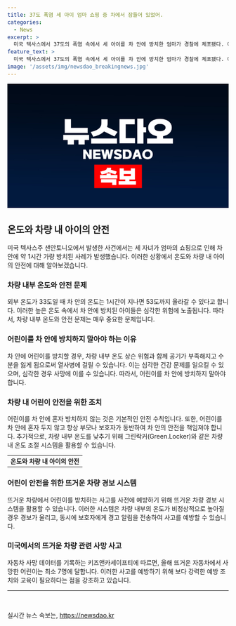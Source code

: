 ```yaml
---
title: 37도 폭염 세 아이 엄마 쇼핑 중 차에서 잠들어 있었어.
categories:
  - News
excerpt: >
  미국 텍사스에서 37도의 폭염 속에서 세 아이를 차 안에 방치한 엄마가 경찰에 체포됐다. 어린이들은 1개월, 2살, 4살이었고, 다행히도 차량 문은 잠금되어 있지 않았다. 온도가 1시간이 지나면 53도까지 올라갈 수 있는 상황에서 아이들은 병원으로 옮겨져 치료를 받았다. 이러한 상황은 올해만 7명의 어린이가 뜨거운 자동차에서 사망한 것으로 나타났으며, 1990년 이후 국내에서는 1090명 이상의 어린이가 뜨거운 차량에 방치돼 목숨을 잃은 것으로 파악되었다.
feature_text: >
  미국 텍사스에서 37도의 폭염 속에서 세 아이를 차 안에 방치한 엄마가 경찰에 체포됐다. 어린이들은 1개월, 2살, 4살이었고, 다행히도 차량 문은 잠금되어 있지 않았다. 온도가 1시간이 지나면 53도까지 올라갈 수 있는 상황에서 아이들은 병원으로 옮겨져 치료를 받았다. 이러한 상황은 올해만 7명의 어린이가 뜨거운 자동차에서 사망한 것으로 나타났으며, 1990년 이후 국내에서는 1090명 이상의 어린이가 뜨거운 차량에 방치돼 목숨을 잃은 것으로 파악되었다.
image: '/assets/img/newsdao_breakingnews.jpg'
---
```


<p><img src="/assets/img/newsdao_breakingnews.jpg" alt="cryptoinkorea 속보" /></p>

<h2 data-ke-size="size26">온도와 차량 내 아이의 안전</h2>

<p data-ke-size="size16">미국 텍사스주 샌안토니오에서 발생한 사건에서는 세 자녀가 엄마의 쇼핑으로 인해 차 안에 약 1시간 가량 방치된 사례가 발생했습니다. 이러한 상황에서 온도와 차량 내 아이의 안전에 대해 알아보겠습니다.</p>

<h3>차량 내부 온도와 안전 문제</h3>

<p data-ke-size="size16">외부 온도가 33도일 때 차 안의 온도는 1시간이 지나면 53도까지 올라갈 수 있다고 합니다. 이러한 높은 온도 속에서 차 안에 방치된 아이들은 심각한 위험에 노출됩니다. 따라서, 차량 내부 온도와 안전 문제는 매우 중요한 문제입니다.</p>

<h3>어린이를 차 안에 방치하지 말아야 하는 이유</h3>

<p data-ke-size="size16">차 안에 어린이를 방치할 경우, 차량 내부 온도 상슨 위험과 함께 공기가 부족해지고 수분을 잃게 됨으로써 열사병에 걸릴 수 있습니다. 이는 심각한 건강 문제를 일으킬 수 있으며, 심각한 경우 사망에 이를 수 있습니다. 따라서, 어린이를 차 안에 방치하지 말아야 합니다.</p>

<h3>차량 내 어린이 안전을 위한 조치</h3>

<p data-ke-size="size16">어린이를 차 안에 혼자 방치하지 않는 것은 기본적인 안전 수칙입니다. 또한, 어린이를 차 안에 혼자 두지 않고 항상 부모나 보호자가 동반하여 차 안의 안전을 책임져야 합니다. 추가적으로, 차량 내부 온도를 낮추기 위해 그린락커(Green.Locker)와 같은 차량 내 온도 조절 시스템을 활용할 수 있습니다.</p>

<table>
    <tr>
        <td style="text-align: center; height: 17px;"><b>온도와 차량 내 아이의 안전</b></td>
    </tr>
</table>

<h3>어린이 안전을 위한 뜨거운 차량 경보 시스템</h3>

<p data-ke-size="size16">뜨거운 차량에서 어린이를 방치하는 사고를 사전에 예방하기 위해 뜨거운 차량 경보 시스템을 활용할 수 있습니다. 이러한 시스템은 차량 내부의 온도가 비정상적으로 높아질 경우 경보가 울리고, 동시에 보호자에게 경고 알림을 전송하여 사고를 예방할 수 있습니다.</p>

<h3>미국에서의 뜨거운 차량 관련 사망 사고</h3>

<p data-ke-size="size16">자동차 사망 데이터를 기록하는 키즈앤카세이프티에 따르면, 올해 뜨거운 자동차에서 사망한 어린이는 최소 7명에 달합니다. 이러한 사고를 예방하기 위해 보다 강력한 예방 조치와 교육이 필요하다는 점을 강조하고 있습니다.</p>

<hr>

<p data-ke-size="size16">&nbsp;</p>
실시간 뉴스 속보는, <a href="https://newsdao.kr" rel="dofollow">https://newsdao.kr</a>


